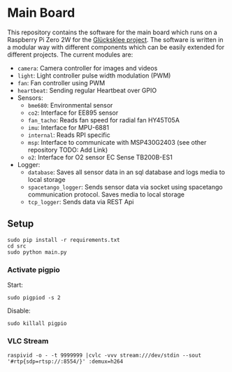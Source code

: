 # Main Board
This repository contains the software for the main board which runs on a Raspberry Pi Zero 2W for the [Glücksklee project](https://gluecksklee.space).
The software is written in a modular way with different components which can be easily extended for different projects.
The current modules are:
- `camera`: Camera controller for images and videos
- `light`: Light controller pulse width modulation (PWM)
- `fan`: Fan controller using PWM
- `heartbeat`: Sending regular Heartbeat over GPIO
- Sensors:
  - `bme680`: Environmental sensor
  - `co2`: Interface for EE895 sensor
  - `fan_tacho`: Reads fan speed for radial fan HY45T05A
  - `imu`: Interface for MPU-6881
  - `internal`: Reads RPI specific
  - `msp`: Interface to communicate with MSP430G2403 (see other repository TODO: Add Link)
  - `o2`: Interface for O2 sensor EC Sense TB200B-ES1
- Logger:
  - `database`: Saves all sensor data in an sql database and logs media to local storage
  - `spacetango_logger`: Sends sensor data via socket using spacetango communication protocol. Saves media to local storage
  - `tcp_logger`: Sends data via REST Api

## Setup
```shell
sudo pip install -r requirements.txt
cd src
sudo python main.py
```

### Activate pigpio
Start:
```shell
sudo pigpiod -s 2
```

Disable:
```shell
sudo killall pigpio
```



### VLC Stream
```shell
raspivid -o - -t 9999999 |cvlc -vvv stream:///dev/stdin --sout '#rtp{sdp=rtsp://:8554/}' :demux=h264
```